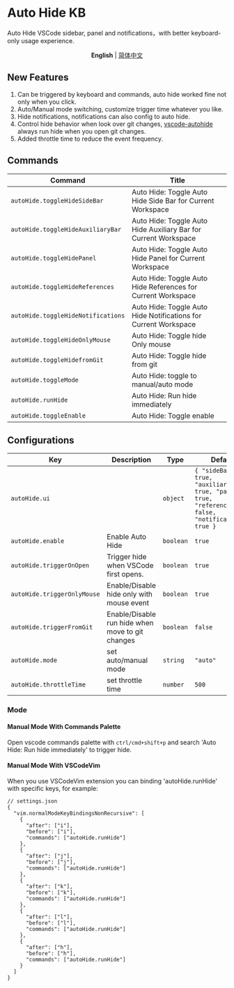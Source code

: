 # Auto Hide KB

Auto Hide VSCode sidebar, panel and notifications，with better keyboard-only usage experience.

<p align='center'>
<b>English</b> | <a href="https://github.com/kvoon3/vscode-autohide-kb/blob/master/README.zh-CN.md">简体中文</a>
</p>

## New Features

1. Can be triggered by keyboard and commands, auto hide worked fine not only when you click.
2. Auto/Manual mode switching, customize trigger time whatever you like.
3. Hide notifications, notifications can also config to auto hide.
4. Control hide behavior when look over git changes, [vscode-autohide](https://github.com/sirmspencer/vscode-autohide) always run hide when you open git changes.
5. Added throttle time to reduce the event frequency.

## Commands

<!-- commands -->

| Command                            | Title                                                           |
| ---------------------------------- | --------------------------------------------------------------- |
| `autoHide.toggleHideSideBar`       | Auto Hide: Toggle Auto Hide Side Bar for Current Workspace      |
| `autoHide.toggleHideAuxiliaryBar`  | Auto Hide: Toggle Auto Hide Auxiliary Bar for Current Workspace |
| `autoHide.toggleHidePanel`         | Auto Hide: Toggle Auto Hide Panel for Current Workspace         |
| `autoHide.toggleHideReferences`    | Auto Hide: Toggle Auto Hide References for Current Workspace    |
| `autoHide.toggleHideNotifications` | Auto Hide: Toggle Auto Hide Notifications for Current Workspace |
| `autoHide.toggleHideOnlyMouse`     | Auto Hide: Toggle hide Only mouse                               |
| `autoHide.toggleHidefromGit`       | Auto Hide: Toggle hide from git                                 |
| `autoHide.toggleMode`              | Auto Hide: toggle to manual/auto mode                           |
| `autoHide.runHide`                 | Auto Hide: Run hide immediately                                 |
| `autoHide.toggleEnable`            | Auto Hide: Toggle enable                                        |

<!-- commands -->

## Configurations

<!-- configs -->

| Key                         | Description                                      | Type      | Default                                                                                                |
| --------------------------- | ------------------------------------------------ | --------- | ------------------------------------------------------------------------------------------------------ |
| `autoHide.ui`               |                                                  | `object`  | `{ "sideBar": true, "auxiliaryBar": true, "panel": true, "references": false, "notifications": true }` |
| `autoHide.enable`           | Enable Auto Hide                                 | `boolean` | `true`                                                                                                 |
| `autoHide.triggerOnOpen`    | Trigger hide when VSCode first opens.            | `boolean` | `true`                                                                                                 |
| `autoHide.triggerOnlyMouse` | Enable/Disable hide only with mouse event        | `boolean` | `true`                                                                                                 |
| `autoHide.triggerFromGit`   | Enable/Disable run hide when move to git changes | `boolean` | `false`                                                                                                |
| `autoHide.mode`             | set auto/manual mode                             | `string`  | `"auto"`                                                                                               |
| `autoHide.throttleTime`     | set throttle time                                | `number`  | `500`                                                                                                  |

<!-- configs -->

### Mode

#### Manual Mode With Commands Palette

Open vscode commands palette with `ctrl/cmd+shift+p` and search 'Auto Hide: Run hide immediately' to trigger hide.

#### Manual Mode With VSCodeVim

When you use VSCodeVim extension you can binding 'autoHide.runHide' with specific keys, for example:

```jsonc
// settings.json
{
  "vim.normalModeKeyBindingsNonRecursive": [
    {
      "after": ["i"],
      "before": ["i"],
      "commands": ["autoHide.runHide"]
    },
    {
      "after": ["j"],
      "before": ["j"],
      "commands": ["autoHide.runHide"]
    },
    {
      "after": ["k"],
      "before": ["k"],
      "commands": ["autoHide.runHide"]
    },
    {
      "after": ["l"],
      "before": ["l"],
      "commands": ["autoHide.runHide"]
    },
    {
      "after": ["h"],
      "before": ["h"],
      "commands": ["autoHide.runHide"]
    }
  ]
}
```
